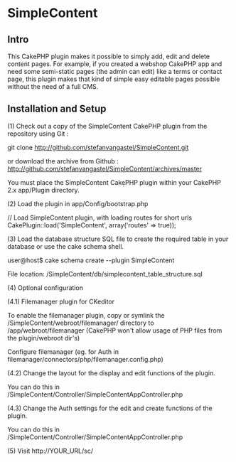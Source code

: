 SimpleContent
========================

Intro
----------------------
This CakePHP plugin makes it possible to simply add, edit and delete content pages. For example, if you created a webshop CakePHP app and need some semi-static pages (the admin can edit) like a terms or contact page, this plugin makes that kind of simple easy editable pages possible without the need of a full CMS.


Installation and Setup
----------------------

(1) Check out a copy of the SimpleContent CakePHP plugin from the repository using Git :

git clone http://github.com/stefanvangastel/SimpleContent.git

or download the archive from Github : http://github.com/stefanvangastel/SimpleContent/archives/master

You must place the SimpleContent CakePHP plugin within your CakePHP 2.x app/Plugin directory.

(2) Load the plugin in app/Config/bootstrap.php

// Load SimpleContent plugin, with loading routes for short urls
CakePlugin::load('SimpleContent', array('routes' => true));

(3) Load the database structure SQL file to create the required table in your database or use the cake schema shell.

user@host$ cake schema create --plugin SimpleContent 

File location: /SimpleContent/db/simplecontent_table_structure.sql

(4) Optional configuration

(4.1) Filemanager plugin for CKeditor

To enable the filemanager plugin, copy or symlink the /SimpleContent/webroot/filemanager/ directory to /app/webroot/filemanager
(CakePHP won't allow usage of PHP files from the plugin/webroot dir's)

Configure filemanager (eg. for Auth in filemanager/connectors/php/filemanager.config.php)

(4.2)  Change the layout for the display and edit functions of the plugin.

You can do this in /SimpleContent/Controller/SimpleContentAppController.php

(4.3)  Change the Auth settings for the edit and create functions of the plugin.

You can do this in /SimpleContent/Controller/SimpleContentAppController.php

(5) Visit http://YOUR_URL/sc/


